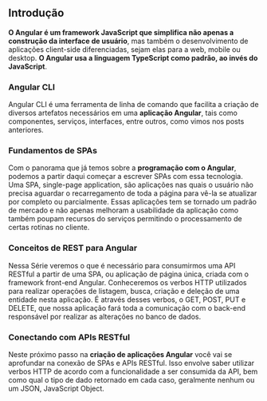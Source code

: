 ## Introdução

**O Angular é um framework JavaScript que simplifica não apenas a construção da interface de usuário**, mas também o desenvolvimento de aplicações client-side diferenciadas, sejam elas para a web, mobile ou desktop.
**O Angular usa a linguagem TypeScript como padrão, ao invés do JavaScript**.

### Angular CLI

Angular CLI é uma ferramenta de linha de comando que facilita a criação de diversos artefatos necessários em uma **aplicação Angular**, tais como componentes, serviços, interfaces, entre outros, como vimos nos posts anteriores.

### Fundamentos de SPAs

Com o panorama que já temos sobre a **programação com o Angular**, podemos a partir daqui começar a escrever SPAs com essa tecnologia. Uma SPA, single-page application, são aplicações nas quais o usuário não precisa aguardar o recarregamento de toda a página para vê-la se atualizar por completo ou parcialmente. Essas aplicações tem se tornado um padrão de mercado e não apenas melhoram a usabilidade da aplicação como também poupam recursos do serviços permitindo o processamento de certas rotinas no cliente.

### Conceitos de REST para Angular

Nessa Série veremos o que é necessário para consumirmos uma API RESTful a partir de uma SPA, ou aplicação de página única, criada com o framework front-end Angular. Conheceremos os verbos HTTP utilizados para realizar operações de listagem, busca, criação e deleção de uma entidade nesta aplicação. É através desses verbos, o GET, POST, PUT e DELETE, que nossa aplicação fará toda a comunicação com o back-end responsável por realizar as alterações no banco de dados.

### Conectando com APIs RESTful

Neste próximo passo na **criação de aplicações Angular** você vai se aprofundar na conexão de SPAs e APIs RESTful. Isso envolve saber utilizar verbos HTTP de acordo com a funcionalidade a ser consumida da API, bem como qual o tipo de dado retornado em cada caso, geralmente nenhum ou um JSON, JavaScript Object.